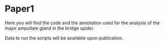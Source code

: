 # Paper1


Here you will find the code and the annotation used for the analysis of the major ampullate gland in the bridge spider.





Data to run the scripts will be available upon publication. 

